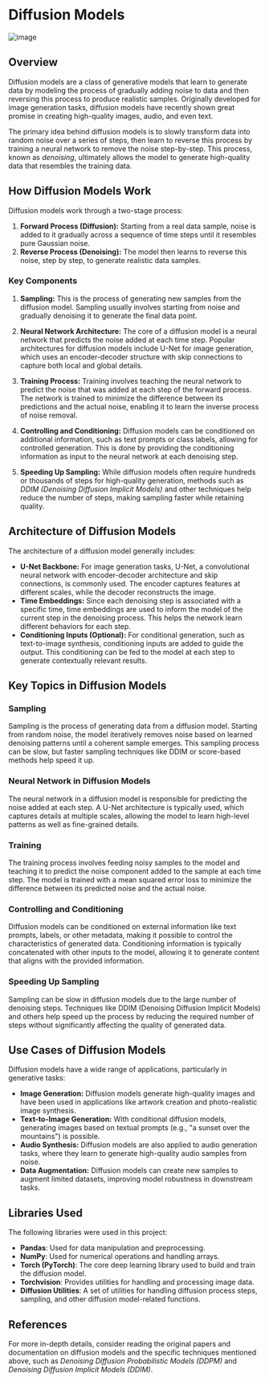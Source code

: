 # Diffusion Models
 
![image](https://github.com/user-attachments/assets/fdba0dad-ba18-4470-9a21-3f7c3050041c) 


## Overview 
Diffusion models are a class of generative models that learn to generate data by modeling the process of gradually adding noise to data and then reversing this process to produce realistic samples. Originally developed for image generation tasks, diffusion models have recently shown great promise in creating high-quality images, audio, and even text.

The primary idea behind diffusion models is to slowly transform data into random noise over a series of steps, then learn to reverse this process by training a neural network to remove the noise step-by-step. This process, known as *denoising*, ultimately allows the model to generate high-quality data that resembles the training data.

## How Diffusion Models Work

Diffusion models work through a two-stage process:
1. **Forward Process (Diffusion):** Starting from a real data sample, noise is added to it gradually across a sequence of time steps until it resembles pure Gaussian noise.
2. **Reverse Process (Denoising):** The model then learns to reverse this noise, step by step, to generate realistic data samples.

### Key Components

1. **Sampling:** This is the process of generating new samples from the diffusion model. Sampling usually involves starting from noise and gradually denoising it to generate the final data point.
  
2. **Neural Network Architecture:** The core of a diffusion model is a neural network that predicts the noise added at each time step. Popular architectures for diffusion models include U-Net for image generation, which uses an encoder-decoder structure with skip connections to capture both local and global details.

3. **Training Process:** Training involves teaching the neural network to predict the noise that was added at each step of the forward process. The network is trained to minimize the difference between its predictions and the actual noise, enabling it to learn the inverse process of noise removal.

4. **Controlling and Conditioning:** Diffusion models can be conditioned on additional information, such as text prompts or class labels, allowing for controlled generation. This is done by providing the conditioning information as input to the neural network at each denoising step.

5. **Speeding Up Sampling:** While diffusion models often require hundreds or thousands of steps for high-quality generation, methods such as *DDIM (Denoising Diffusion Implicit Models)* and other techniques help reduce the number of steps, making sampling faster while retaining quality.

## Architecture of Diffusion Models

The architecture of a diffusion model generally includes:
- **U-Net Backbone:** For image generation tasks, U-Net, a convolutional neural network with encoder-decoder architecture and skip connections, is commonly used. The encoder captures features at different scales, while the decoder reconstructs the image.
- **Time Embeddings:** Since each denoising step is associated with a specific time, time embeddings are used to inform the model of the current step in the denoising process. This helps the network learn different behaviors for each step.
- **Conditioning Inputs (Optional):** For conditional generation, such as text-to-image synthesis, conditioning inputs are added to guide the output. This conditioning can be fed to the model at each step to generate contextually relevant results.

## Key Topics in Diffusion Models

### Sampling
Sampling is the process of generating data from a diffusion model. Starting from random noise, the model iteratively removes noise based on learned denoising patterns until a coherent sample emerges. This sampling process can be slow, but faster sampling techniques like DDIM or score-based methods help speed it up.

### Neural Network in Diffusion Models
The neural network in a diffusion model is responsible for predicting the noise added at each step. A U-Net architecture is typically used, which captures details at multiple scales, allowing the model to learn high-level patterns as well as fine-grained details.

### Training
The training process involves feeding noisy samples to the model and teaching it to predict the noise component added to the sample at each time step. The model is trained with a mean squared error loss to minimize the difference between its predicted noise and the actual noise.

### Controlling and Conditioning
Diffusion models can be conditioned on external information like text prompts, labels, or other metadata, making it possible to control the characteristics of generated data. Conditioning information is typically concatenated with other inputs to the model, allowing it to generate content that aligns with the provided information.

### Speeding Up Sampling
Sampling can be slow in diffusion models due to the large number of denoising steps. Techniques like DDIM (Denoising Diffusion Implicit Models) and others help speed up the process by reducing the required number of steps without significantly affecting the quality of generated data.

## Use Cases of Diffusion Models
Diffusion models have a wide range of applications, particularly in generative tasks:
- **Image Generation:** Diffusion models generate high-quality images and have been used in applications like artwork creation and photo-realistic image synthesis.
- **Text-to-Image Generation:** With conditional diffusion models, generating images based on textual prompts (e.g., "a sunset over the mountains") is possible.
- **Audio Synthesis:** Diffusion models are also applied to audio generation tasks, where they learn to generate high-quality audio samples from noise.
- **Data Augmentation:** Diffusion models can create new samples to augment limited datasets, improving model robustness in downstream tasks.

## Libraries Used 

The following libraries were used in this project:

- **Pandas**: Used for data manipulation and preprocessing.
- **NumPy**: Used for numerical operations and handling arrays.
- **Torch (PyTorch)**: The core deep learning library used to build and train the diffusion model.
- **Torchvision**: Provides utilities for handling and processing image data.
- **Diffusion Utilities**: A set of utilities for handling diffusion process steps, sampling, and other diffusion model-related functions.

## References
For more in-depth details, consider reading the original papers and documentation on diffusion models and the specific techniques mentioned above, such as *Denoising Diffusion Probabilistic Models (DDPM)* and *Denoising Diffusion Implicit Models (DDIM)*.
